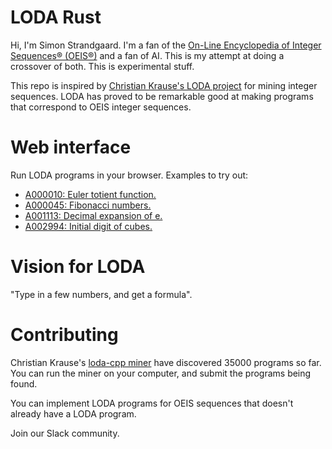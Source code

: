 # LODA Rust

Hi, I'm Simon Strandgaard. I'm a fan of the [On-Line Encyclopedia of Integer Sequences® (OEIS®)](https://oeis.org/) and a fan of AI. 
This is my attempt at doing a crossover of both. This is experimental stuff.

This repo is inspired by [Christian Krause's LODA project](https://github.com/loda-lang/loda-cpp) for mining integer sequences.
LODA has proved to be remarkable good at making programs that correspond to OEIS integer sequences.


# Web interface

Run LODA programs in your browser. Examples to try out:

- [A000010: Euler totient function.](https://loda-lang.github.io/edit/?oeis=10)
- [A000045: Fibonacci numbers.](https://loda-lang.github.io/edit/?oeis=45)
- [A001113: Decimal expansion of e.](https://loda-lang.github.io/edit/?oeis=1113)
- [A002994: Initial digit of cubes.](https://loda-lang.github.io/edit/?oeis=2994)


# Vision for LODA

"Type in a few numbers, and get a formula".


# Contributing

Christian Krause's [loda-cpp miner](https://github.com/loda-lang/loda-cpp) have discovered 35000 programs so far. You can run the miner on your computer, and submit the programs being found.

You can implement LODA programs for OEIS sequences that doesn't already have a LODA program.

Join our Slack community.


